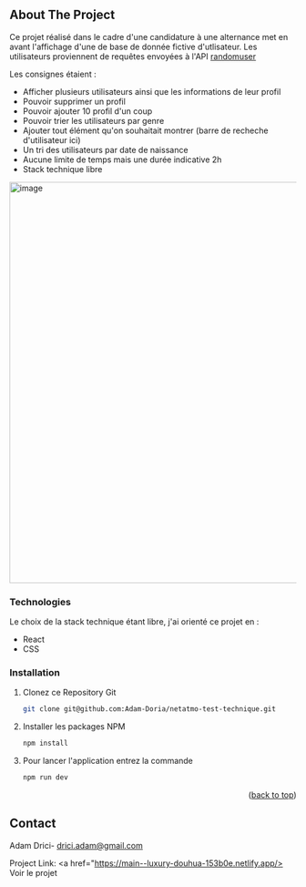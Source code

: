 ## About The Project

Ce projet réalisé dans le cadre d'une candidature à une alternance met en avant l'affichage d'une de base de donnée fictive d'utlisateur.
Les utilisateurs proviennent de requêtes envoyées à l'API <a href="https://randomuser.me./">randomuser</a>

Les consignes étaient :
- Afficher plusieurs utilisateurs ainsi que les informations de leur profil
- Pouvoir supprimer un profil
- Pouvoir ajouter 10 profil d'un coup
- Pouvoir trier les utilisateurs par genre
- Ajouter tout élément qu'on souhaitait montrer (barre de recheche d'utilisateur ici) 
- Un tri des utilisateurs par date de naissance
- Aucune limite de temps mais une durée indicative 2h
- Stack technique libre


<img width="704" alt="image" src="https://github.com/Adam-Doria/netatmo-test-technique/assets/123974951/4b2d461d-4d6c-4ef1-a887-5454aad6adc7">






### Technologies
Le choix de la stack technique étant libre, j'ai orienté ce projet en :
- React
- CSS
  
<!-- GETTING STARTED -->


### Installation


1. Clonez ce Repository Git
   ```sh
   git clone git@github.com:Adam-Doria/netatmo-test-technique.git
   ```
2. Installer les packages NPM
   ```sh
   npm install
   ```
3. Pour lancer l'application entrez la commande 
   ```js
   npm run dev
   ```

<p align="right">(<a href="#readme-top">back to top</a>)</p>



## Contact

Adam Drici- drici.adam@gmail.com

Project Link: <a href="https://main--luxury-douhua-153b0e.netlify.app/> Voir le projet </a>

